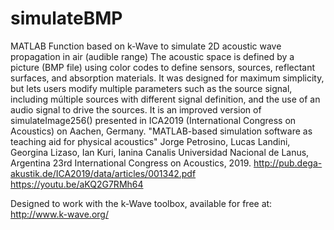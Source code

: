 # simulateBMP
MATLAB Function based on k-Wave to simulate 2D acoustic wave propagation in air (audible range)
The acoustic space is defined by a picture (BMP file) using color codes to define sensors, sources, reflectant surfaces, and absorption materials. It was designed for maximum simplicity, but lets users modify multiple parameters such as the source signal, including múltiple sources with different signal definition, and the use of an audio signal to drive the sources.
It is an improved version of simulateImage256() presented in ICA2019 (International Congress on Acoustics) on Aachen, Germany.
"MATLAB-based simulation software as teaching aid for physical acoustics"
Jorge Petrosino, Lucas Landini, Georgina Lizaso, Ian Kuri, Ianina Canalis
Universidad Nacional de Lanus, Argentina
23rd International Congress on Acoustics, 2019.
http://pub.dega-akustik.de/ICA2019/data/articles/001342.pdf
https://youtu.be/aKQ2G7RMh64

Designed to work with the k-Wave toolbox, available for free at: 
http://www.k-wave.org/
